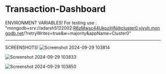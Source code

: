 # Transaction-Dashboard

ENVIRONMENT VARIABLES!
For testing use : "mongodb+srv://adarsh5122002:R6zMwsc44UkpzjHN@cluster0.yjvyh.mongodb.net/?retryWrites=true&w=majority&appName=Cluster0"

------------------------------------------------------------------------------------------------

SCREENSHOTS!
![Screenshot 2024-09-29 103814](https://github.com/user-attachments/assets/6275e099-b12b-4666-a090-18b28cd004e3)

![Screenshot 2024-09-29 103833](https://github.com/user-attachments/assets/a6d1aa3b-1452-475d-a429-03051003a9e7)

![Screenshot 2024-09-29 103850](https://github.com/user-attachments/assets/b5ab3e3a-0e35-432b-95d1-bf2757d6802c)
